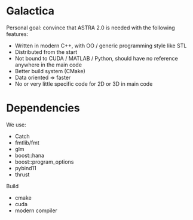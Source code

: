 # Galactica

Personal goal: convince that ASTRA 2.0 is needed with the following features:

* Written in modern C++, with OO / generic programming style like STL
* Distributed from the start
* Not bound to CUDA / MATLAB / Python, should have no reference anywhere in the main code
* Better build system (CMake)
* Data oriented => faster
* No or very little specific code for 2D or 3D in main code

# Dependencies

We use:

* Catch
* fmtlib/fmt
* glm
* boost::hana
* boost::program_options
* pybind11
* thrust

Build

* cmake
* cuda
* modern compiler
